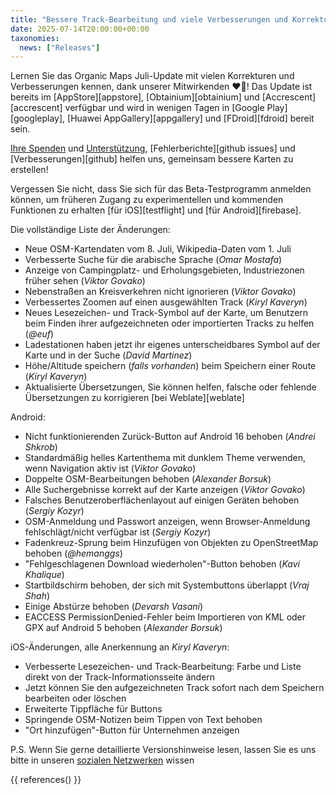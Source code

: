 ```yaml
---
title: "Bessere Track-Bearbeitung und viele Verbesserungen und Korrekturen im Organic Maps Juli 2025 Update"
date: 2025-07-14T20:00:00+00:00
taxonomies:
  news: ["Releases"]
---
```


Lernen Sie das Organic Maps Juli-Update mit vielen Korrekturen und Verbesserungen kennen, dank unserer Mitwirkenden ❤️💪! Das Update ist bereits im [AppStore][appstore], [Obtainium][obtainium] und [Accrescent][accrescent] verfügbar und wird in wenigen Tagen in [Google Play][googleplay], [Huawei AppGallery][appgallery] und [FDroid][fdroid] bereit sein.

[Ihre Spenden](@/donate/index.de.md) und [Unterstützung](@/contribute/index.de.md), [Fehlerberichte][github issues] und [Verbesserungen][github] helfen uns, gemeinsam bessere Karten zu erstellen!

Vergessen Sie nicht, dass Sie sich für das Beta-Testprogramm anmelden können, um früheren Zugang zu experimentellen und kommenden Funktionen zu erhalten [für iOS][testflight] und [für Android][firebase].

Die vollständige Liste der Änderungen:
- Neue OSM-Kartendaten vom 8. Juli, Wikipedia-Daten vom 1. Juli
- Verbesserte Suche für die arabische Sprache (_Omar Mostafa_)
- Anzeige von Campingplatz- und Erholungsgebieten, Industriezonen früher sehen (_Viktor Govako_)
- Nebenstraßen an Kreisverkehren nicht ignorieren (_Viktor Govako_)
- Verbessertes Zoomen auf einen ausgewählten Track (_Kiryl Kaveryn_)
- Neues Lesezeichen- und Track-Symbol auf der Karte, um Benutzern beim Finden ihrer aufgezeichneten oder importierten Tracks zu helfen (_@euf_)
- Ladestationen haben jetzt ihr eigenes unterscheidbares Symbol auf der Karte und in der Suche (_David Martinez_)
- Höhe/Altitude speichern (_falls vorhanden_) beim Speichern einer Route (_Kiryl Kaveryn_)
- Aktualisierte Übersetzungen, Sie können helfen, falsche oder fehlende Übersetzungen zu korrigieren [bei Weblate][weblate]

Android:
- Nicht funktionierenden Zurück-Button auf Android 16 behoben (_Andrei Shkrob_)
- Standardmäßig helles Kartenthema mit dunklem Theme verwenden, wenn Navigation aktiv ist (_Viktor Govako_)
- Doppelte OSM-Bearbeitungen behoben (_Alexander Borsuk_)
- Alle Suchergebnisse korrekt auf der Karte anzeigen (_Viktor Govako_)
- Falsches Benutzeroberflächenlayout auf einigen Geräten behoben (_Sergiy Kozyr_)
- OSM-Anmeldung und Passwort anzeigen, wenn Browser-Anmeldung fehlschlägt/nicht verfügbar ist (_Sergiy Kozyr_)
- Fadenkreuz-Sprung beim Hinzufügen von Objekten zu OpenStreetMap behoben (_@hemanggs_)
- "Fehlgeschlagenen Download wiederholen"-Button behoben (_Kavi Khalique_)
- Startbildschirm behoben, der sich mit Systembuttons überlappt (_Vraj Shah_)
- Einige Abstürze behoben (_Devarsh Vasani_)
- EACCESS PermissionDenied-Fehler beim Importieren von KML oder GPX auf Android 5 behoben (_Alexander Borsuk_)

iOS-Änderungen, alle Anerkennung an _Kiryl Kaveryn_:
- Verbesserte Lesezeichen- und Track-Bearbeitung: Farbe und Liste direkt von der Track-Informationsseite ändern
- Jetzt können Sie den aufgezeichneten Track sofort nach dem Speichern bearbeiten oder löschen
- Erweiterte Tippfläche für Buttons
- Springende OSM-Notizen beim Tippen von Text behoben
- "Ort hinzufügen"-Button für Unternehmen anzeigen

P.S. Wenn Sie gerne detaillierte Versionshinweise lesen, lassen Sie es uns bitte in unseren [sozialen Netzwerken](/#gemeinschaft) wissen

{{ references() }}

